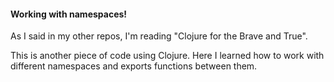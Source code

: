#### Working with namespaces!

As I said in my other repos, I'm reading "Clojure for the Brave and True". 

This is another piece of code using Clojure. 
Here I learned how to work with different namespaces and exports functions between them. 


